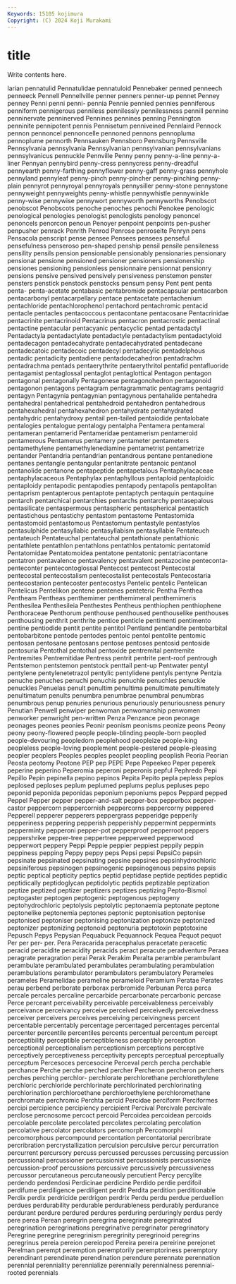```yaml
---
Keywords: 15105 kojimura
Copyright: (C) 2024 Koji Murakami
---
```


# title

Write contents here.



larian pennatulid Pennatulidae pennatuloid Pennebaker penned penneech
penneeck Pennell Pennellville penner penners penner-up pennet Penney penney Penni
penni penni- pennia Pennie pennied pennies penniferous penniform pennigerous penniless
pennilessly pennilessness pennill pennine penninervate penninerved Pennines pennines penning Pennington
penninite pennipotent pennis Pennisetum penniveined Pennlaird Pennock pennon pennoncel pennoncelle
pennoned pennons pennopluma pennoplume pennorth Pennsauken Pennsboro Pennsburg Pennsville Pennsylvania
pennsylvania Pennsylvanian pennsylvanian pennsylvanians pennsylvanicus pennuckle Pennville Penny penny penny-a-line
penny-a-liner Pennyan pennybird penny-cress pennycress penny-dreadful pennyearth penny-farthing pennyflower penny-gaff
penny-grass pennyhole pennyland pennyleaf penny-pinch penny-pincher penny-pinching penny-plain pennyrot pennyroyal
pennyroyals pennysiller penny-stone pennystone pennyweight pennyweights penny-whistle pennywhistle pennywinkle penny-wise
pennywise pennywort pennyworth pennyworths Penobscot penobscot Penobscots penoche penoches penochi
Penokee penologic penological penologies penologist penologists penology penoncel penoncels penorcon
penoun Penoyer penpoint penpoints pen-pusher penpusher penrack Penrith Penrod Penrose
penroseite Penryn pens Pensacola penscript pense pensee Pensees pensees penseful
pensefulness penseroso pen-shaped penship pensil pensile pensileness pensility pensils pension
pensionable pensionably pensionaries pensionary pensionat pensione pensioned pensioner pensioners pensionership
pensiones pensioning pensionless pensionnaire pensionnat pensionry pensions pensive pensived pensively
pensiveness penstemon penster pensters penstick penstock penstocks pensum pensy Pent
pent penta penta- penta-acetate pentabasic pentabromide pentacapsular pentacarbon pentacarbonyl pentacarpellary
pentace pentacetate pentachenium pentachloride pentachlorophenol pentachord pentachromic pentacid pentacle pentacles
pentacoccous pentacontane pentacosane Pentacrinidae pentacrinite pentacrinoid Pentacrinus pentacron pentacrostic pentactinal
pentactine pentacular pentacyanic pentacyclic pentad pentadactyl Pentadactyla pentadactylate pentadactyle pentadactylism
pentadactyloid pentadecagon pentadecahydrate pentadecahydrated pentadecane pentadecatoic pentadecoic pentadecyl pentadecylic pentadelphous
pentadic pentadicity pentadiene pentadodecahedron pentadrachm pentadrachma pentads pentaerythrite pentaerythritol pentafid
pentafluoride pentagamist pentaglossal pentaglot pentaglottical Pentagon pentagon pentagonal pentagonally Pentagonese
pentagonohedron pentagonoid pentagonon pentagons pentagram pentagrammatic pentagrams pentagrid pentagyn Pentagynia
pentagynian pentagynous pentahalide pentahedra pentahedral pentahedrical pentahedroid pentahedron pentahedrous pentahexahedral
pentahexahedron pentahydrate pentahydrated pentahydric pentahydroxy pentail pen-tailed pentaiodide pentalobate pentalogies
pentalogue pentalogy pentalpha Pentamera pentameral pentameran pentamerid Pentameridae pentamerism pentameroid
pentamerous Pentamerus pentamery pentameter pentameters pentamethylene pentamethylenediamine pentametrist pentametrize pentander
Pentandria pentandrian pentandrous pentane pentanedione pentanes pentangle pentangular pentanitrate pentanoic
pentanol pentanolide pentanone pentapeptide pentapetalous Pentaphylacaceae pentaphylacaceous Pentaphylax pentaphyllous pentaploid
pentaploidic pentaploidy pentapodic pentapodies pentapody pentapolis pentapolitan pentaprism pentapterous pentaptote
pentaptych pentaquin pentaquine pentarch pentarchical pentarchies pentarchs pentarchy pentasepalous pentasilicate
pentaspermous pentaspheric pentaspherical pentastich pentastichous pentastichy pentastom pentastome Pentastomida pentastomoid
pentastomous Pentastomum pentastyle pentastylos pentasulphide pentasyllabic pentasyllabism pentasyllable Pentateuch pentateuch
Pentateuchal pentateuchal pentathionate pentathionic pentathlete pentathlon pentathlons pentathlos pentatomic pentatomid
Pentatomidae Pentatomoidea pentatone pentatonic pentatriacontane pentatron pentavalence pentavalency pentavalent pentazocine
penteconta- penteconter pentecontoglossal Pentecost pentecost Pentecostal pentecostal pentecostalism pentecostalist pentecostals
Pentecostaria pentecostarion pentecoster pentecostys Pentelic pentelic Pentelican Pentelicus Pentelikon pentene
pentenes penteteric Pentha Penthea Pentheam Pentheas penthemimer penthemimeral penthemimeris Penthesilea
Penthesileia Penthestes Pentheus penthiophen penthiophene Penthoraceae Penthorum penthouse penthoused penthouselike
penthouses penthousing penthrit penthrite pentice penticle pentimenti pentimento pentine pentiodide
pentit pentite pentitol Pentland pentlandite pentobarbital pentobarbitone pentode pentodes pentoic
pentol pentolite pentomic pentosan pentosane pentosans pentose pentoses pentosid pentoside
pentosuria Pentothal pentothal pentoxide pentremital pentremite Pentremites Pentremitidae Pentress pentrit
pentrite pent-roof pentrough Pentstemon pentstemon pentstock penttail pent-up Pentwater pentyl
pentylene pentylenetetrazol pentylic pentylidene pentyls pentyne Pentzia penuche penuches penuchi
penuchis penuchle penuchles penuckle penuckles Penuelas penult penultim penultima penultimate
penultimately penultimatum penults penumbra penumbrae penumbral penumbras penumbrous penup penuries
penurious penuriously penuriousness penury Penutian Penwell penwiper penwoman penwomanship penwomen
penworker penwright pen-written Penza Penzance peon peonage peonages peones peonies
Peonir peonism peonisms peonize peons Peony peony peony-flowered people people-blinding
people-born peopled people-devouring peopledom peoplehood peopleize people-king peopleless people-loving peoplement
people-pestered people-pleasing peopler peoplers Peoples peoples peoplet peopling peoplish Peoria
Peorian Peosta peotomy Peotone PEP pep PEPE Pepe Pepeekeo Peper
peperek peperine peperino Peperomia peperoni peperonis pepful Pephredo Pepi Pepillo
Pepin pepinella pepino pepinos Pepita Pepito pepla pepless peplos peplosed
peploses peplum peplumed peplums peplus pepluses pepo peponid peponida peponidas
peponium peponiums pepos Peppard pepped Peppel Pepper pepper pepper-and-salt pepper-box
pepperbox pepper-castor peppercorn peppercornish peppercorns peppercorny peppered Pepperell pepperer pepperers
peppergrass pepperidge pepperily pepperiness peppering pepperish pepperishly peppermint peppermints pepperminty
pepperoni pepper-pot pepperproof pepperroot peppers peppershrike pepper-tree peppertree pepperweed pepperwood
pepperwort peppery Peppi Peppie peppier peppiest peppily peppin peppiness pepping
Peppy peppy peps Pepsi pepsi PepsiCo pepsin pepsinate pepsinated pepsinating
pepsine pepsines pepsinhydrochloric pepsiniferous pepsinogen pepsinogenic pepsinogenous pepsins pepsis peptic
peptical pepticity peptics peptid peptidase peptide peptides peptidic peptidically peptidoglycan
peptidolytic peptids peptizable peptization peptize peptized peptizer peptizers peptizes peptizing
Pepto-Bismol peptogaster peptogen peptogenic peptogenous peptogeny peptohydrochloric peptolysis peptolytic peptonaemia
peptonate peptone peptonelike peptonemia peptones peptonic peptonisation peptonise peptonised peptoniser
peptonising peptonization peptonize peptonized peptonizer peptonizing peptonoid peptonuria peptotoxin peptotoxine
Pepusch Pepys Pepysian Pequabuck Pequannock Pequea Pequot pequot Per per
per- per. Pera Peracarida peracephalus peracetate peracetic peracid peracidite peracidity
peracids peract peracute peradventure Peraea peragrate peragration perai Perak Perakim
Peralta peramble perambulant perambulate perambulated perambulates perambulating perambulation perambulations perambulator
perambulators perambulatory Perameles perameles Peramelidae perameline perameloid Peramium Peratae Perates
perau perbend perborate perborax perbromide Perbunan Perca perca percale percales
percaline percarbide percarbonate percarbonic percase Perce perceant perceivability perceivable perceivableness
perceivably perceivance perceivancy perceive perceived perceivedly perceivedness perceiver perceivers perceives
perceiving perceivingness percent percentable percentably percentage percentaged percentages percental percenter
percentile percentiles percents percentual percentum percept perceptibility perceptible perceptibleness perceptibly
perception perceptional perceptionalism perceptionism perceptions perceptive perceptively perceptiveness perceptivity percepts
perceptual perceptually perceptum Percesoces percesocine Perceval perch percha perchable perchance
Perche perche perched percher Percheron percheron perchers perches perching perchlor-
perchlorate perchlorethane perchlorethylene perchloric perchloride perchlorinate perchlorinated perchlorinating perchlorination perchloroethane
perchloroethylene perchloromethane perchromate perchromic Perchta percid Percidae perciform Perciformes percipi
percipience percipiency percipient Percival Percivale percivale perclose percnosome percoct percoid
Percoidea percoidean percoids percolable percolate percolated percolates percolating percolation percolative
percolator percolators percomorph Percomorphi percomorphous percompound percontation percontatorial percribrate percribration
percrystallization perculsion perculsive percur percurration percurrent percursory percuss percussed percusses
percussing percussion percussional percussioner percussionist percussionists percussionize percussion-proof percussions percussive
percussively percussiveness percussor percutaneous percutaneously percutient Percy percylite perdendo perdendosi
Perdicinae perdicine Perdido perdie perdifoil perdifume perdiligence perdiligent perdit Perdita
perdition perditionable Perdix perdix perdricide perdrigon perdrix Perdu perdu perdue
perduellion perdues perdurability perdurable perdurableness perdurably perdurance perdurant perdure perdured
perdures perduring perduringly perdus perdy pere perea Perean peregrin peregrina
peregrinate peregrinated peregrination peregrinations peregrinative peregrinator peregrinatory Peregrine peregrine peregrinism
peregrinity peregrinoid peregrins peregrinus pereia pereion pereiopod Pereira pereira pereirine
perejonet Perelman perempt peremption peremptorily peremptoriness peremptory perendinant perendinate perendination
perendure perennate perennation perennial perenniality perennialize perennially perennialness perennial-rooted perennials
